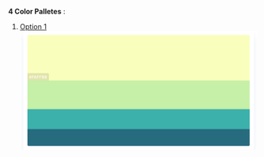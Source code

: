 **4 Color Palletes** : 
1. [Option 1](http://colorhunt.co/c/117565)
![Option 1](/files/images/CP_1.png)
